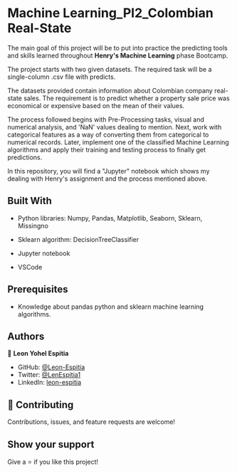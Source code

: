 # Machine Learning_PI2_Colombian Real-State
   The main goal of this project will be to put into practice the predicting tools and skills learned throughout **Henry's Machine Learning** phase Bootcamp.

  The project starts with two given datasets. The required task will be a single-column .csv file with predicts.

  The datasets provided contain information about Colombian company real-state sales. The requirement is to predict whether a property sale price was economical or     expensive based on the mean of their values.

   The process followed begins with Pre-Processing tasks, visual and numerical analysis, and 'NaN' values dealing to mention. Next, work with categorical features as a way of converting them from categorical to numerical records. Later, implement one of the classified Machine Learning algorithms and apply their training and testing process to finally get predictions.

  In this repository, you will find a "Jupyter" notebook which shows my dealing with Henry's assignment and the process mentioned above.

## Built With

- Python libraries: Numpy, Pandas, Matplotlib, Seaborn, Sklearn, Missingno

- Sklearn algorithm: DecisionTreeClassifier

- Jupyter notebook

- VSCode

## Prerequisites

- Knowledge about pandas python and sklearn machine learning algorithms.

## Authors

👤 **Leon Yohel Espitia**

- GitHub: [@Leon-Espitia](https://github.com/Leon-Espitia)
- Twitter: [@LenEspitia1](https://twitter.com/LenEspitia1)
- LinkedIn: [leon-espitia](https://www.linkedin.com/in/leon-espitia/)

## 🤝 Contributing

Contributions, issues, and feature requests are welcome!

## Show your support

Give a ⭐️ if you like this project!

